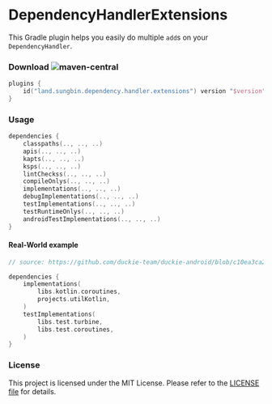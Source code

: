 # DependencyHandlerExtensions

This Gradle plugin helps you easily do multiple `add`s on your `DependencyHandler`.

### Download ![maven-central](https://img.shields.io/maven-central/v/land.sungbin.dependency.handler.extensions/dependency.handler.extensions.plugin)

```kotlin
plugins {
    id("land.sungbin.dependency.handler.extensions") version "$version"
}
```

### Usage

```kotlin
dependencies {
    classpaths(.., .., ..)
    apis(.., .., ..)
    kapts(.., .., ..)
    ksps(.., .., ..)
    lintCheckss(.., .., ..)
    compileOnlys(.., .., ..)
    implementations(.., .., ..)
    debugImplementations(.., .., ..)
    testImplementations(.., .., ..)
    testRuntimeOnlys(.., .., ..)
    androidTestImplementations(.., .., ..)
}
```

#### Real-World example

```kotlin
// source: https://github.com/duckie-team/duckie-android/blob/c10ea3ca2b0bccda7069c02786e6a83eeaacd9d2/util-viewmodel/build.gradle.kts#L18-L27

dependencies {
    implementations(
        libs.kotlin.coroutines,
        projects.utilKotlin,
    )
    testImplementations(
        libs.test.turbine,
        libs.test.coroutines,
    )
}
```

### License

This project is licensed under the MIT License. Please refer to the [LICENSE file](https://github.com/duckie-team/composable-function-reference-diagnostic-suppressor/blob/main/LICENSE) for details.
